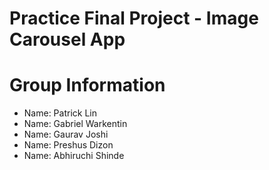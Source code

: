 # Practice Final Project - Image Carousel App

# Group Information

* Name: Patrick Lin 
* Name: Gabriel Warkentin 
* Name: Gaurav Joshi
* Name: Preshus Dizon 
* Name: Abhiruchi Shinde

